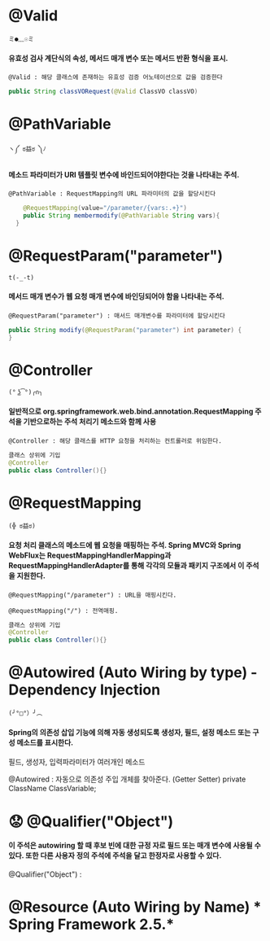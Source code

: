 # @Valid #

```ミ●﹏☉ミ```

#### 유효성 검사 계단식의 속성, 메서드 매개 변수 또는 메서드 반환 형식을 표시.

```@Valid : 해당 클래스에 존재하는 유효성 검증 어노테이션으로 값을 검증한다```

```java
public String classVORequest(@Valid ClassVO classVO)
```

# @PathVariable #

```ヽ༼ ಠ益ಠ ༽ﾉ```

#### 메소드 파라미터가 URI 템플릿 변수에 바인드되어야한다는 것을 나타내는 주석.

```@PathVariable : RequestMapping의 URL 파라미터의 값을 할당시킨다```

```java
	@RequestMapping(value="/parameter/{vars:.+}")
	public String membermodify(@PathVariable String vars){
  }
```

# @RequestParam("parameter") #

```t(-_-t)```

#### 메서드 매개 변수가 웹 요청 매개 변수에 바인딩되어야 함을 나타내는 주석.

```@RequestParam("parameter") : 매서드 매개변수를 파라미터에 할당시킨다```

```java
public String modify(@RequestParam("parameter") int parameter) {
}
```

# @Controller #

```(° ͜ʖ͡°)╭∩╮```

#### 일반적으로 org.springframework.web.bind.annotation.RequestMapping 주석을 기반으로하는 주석 처리기 메소드와 함께 사용

```@Controller : 해당 클래스를 HTTP 요청을 처리하는 컨트롤러로 위임한다.```

```java
클래스 상위에 기입
@Controller
public class Controller(){}
```


# @RequestMapping #

```(╬ ಠ益ಠ)```

#### 요청 처리 클래스의 메소드에 웹 요청을 매핑하는 주석. Spring MVC와 Spring WebFlux는 RequestMappingHandlerMapping과 RequestMappingHandlerAdapter를 통해 각각의 모듈과 패키지 구조에서 이 주석을 지원한다. 

```@RequestMapping("/parameter") : URL을 매핑시킨다.```

```@RequestMapping("/") : 전역매핑.```

```java
클래스 상위에 기입
@Controller
public class Controller(){}
```


# @Autowired (Auto Wiring by type) - Dependency Injection #

```(╯°□°）╯︵```

#### Spring의 의존성 삽입 기능에 의해 자동 생성되도록 생성자, 필드, 설정 메소드 또는 구성 메소드를 표시한다.

필드, 생성자, 입력파라미터가 여러개인 메소드

@Autowired : 자동으로 의존성 주입 개체를 찾아준다. (Getter Setter)
private ClassName ClassVariable;



# :worried: @Qualifier("Object") #

#### 이 주석은 autowiring 할 때 후보 빈에 대한 규정 자로 필드 또는 매개 변수에 사용될 수 있다. 또한 다른 사용자 정의 주석에 주석을 달고 한정자로 사용할 수 있다.

@Qualifier("Object") : 

# @Resource (Auto Wiring by Name) * Spring Framework 2.5.*  #
